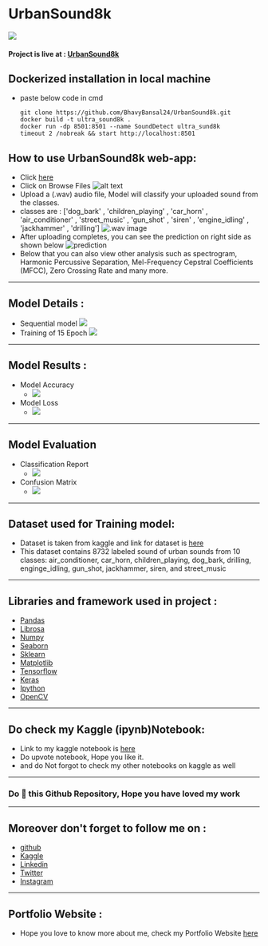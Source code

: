# UrbanSound8k

![](https://github.com/BhavyBansal24/UrbanSound8k/blob/master/extras/cover.jpeg?raw=true)

#### Project is live at : [UrbanSound8k](https://urbansound8k.streamlit.app/)

## Dockerized installation in local machine

- paste below code in cmd

  ```
  git clone https://github.com/BhavyBansal24/UrbanSound8k.git
  docker build -t ultra_sound8k .
  docker run -dp 8501:8501 --name SoundDetect ultra_sund8k
  timeout 2 /nobreak && start http://localhost:8501

  ```

## How to use UrbanSound8k web-app:

- Click [here](https://urbansound8k.streamlit.app/)
- Click on Browse Files
  ![alt text](https://github.com/BhavyBansal24/UrbanSound8k/blob/master/extras/browse.jpeg?raw=true)
- Upload a (.wav) audio file, Model will classify your uploaded sound from the classes.
- classes are : ['dog_bark' , 'children_playing' , 'car_horn' , 'air_conditioner' , 'street_music' , 'gun_shot' , 'siren' , 'engine_idling' , 'jackhammer' , 'drilling']
  ![.wav image](https://github.com/BhavyBansal24/UrbanSound8k/blob/master/extras/open.jpeg?raw=true)
- After uploading completes, you can see the prediction on right side as shown below
  ![prediction](https://github.com/BhavyBansal24/UrbanSound8k/blob/master/extras/prediction.jpeg?raw=true)
- Below that you can also view other analysis such as spectrogram, Harmonic Percussive Separation, Mel-Frequency Cepstral Coefficients (MFCC), Zero Crossing Rate and many more.

---

## Model Details :

- Sequential model
  ![](https://github.com/BhavyBansal24/UrbanSound8k/blob/master/extras/model.jpeg?raw=true)
- Training of 15 Epoch
  ![](https://github.com/BhavyBansal24/UrbanSound8k/blob/master/extras/training.jpeg?raw=true)

---

## Model Results :

- Model Accuracy
  - ![](https://github.com/BhavyBansal24/UrbanSound8k/blob/master/extras/ModelAccuracy.png?raw=true)
- Model Loss
  - ![](https://github.com/BhavyBansal24/UrbanSound8k/blob/master/extras/ModelLoss.png?raw=true)

---

## Model Evaluation

- Classification Report
  - ![](https://github.com/BhavyBansal24/UrbanSound8k/blob/master/extras/ClassificationReport.jpeg?raw=true)
- Confusion Matrix
  - ![](https://github.com/BhavyBansal24/UrbanSound8k/blob/master/extras/ConfusionMatrix.png?raw=true)

---

## Dataset used for Training model:

- Dataset is taken from kaggle and link for dataset is [here](https://www.kaggle.com/datasets/chrisfilo/urbansound8k)
- This dataset contains 8732 labeled sound of urban sounds from 10 classes: air_conditioner, car_horn, children_playing, dog_bark, drilling, enginge_idling, gun_shot, jackhammer, siren, and street_music

---

## Libraries and framework used in project :

- [Pandas](https://pandas.pydata.org/)
- [Librosa](https://librosa.org/doc/latest/index.html)
- [Numpy](https://numpy.org/)
- [Seaborn](https://seaborn.pydata.org/)
- [Sklearn](https://scikit-learn.org/stable/)
- [Matplotlib](https://matplotlib.org/)
- [Tensorflow](https://www.tensorflow.org/)
- [Keras](https://keras.io/)
- [Ipython](https://ipython.org/)
- [OpenCV](https://opencv.org/)

---

## Do check my Kaggle (ipynb)Notebook:

- Link to my kaggle notebook is [here](https://www.kaggle.com/code/bhavybansal/urbansound8k-cnn-classifier)
- Do upvote notebook, Hope you like it.
- and do Not forgot to check my other notebooks on kaggle as well

---

### Do 🌟 this Github Repository, Hope you have loved my work

---

## Moreover don't forget to follow me on :

- [github](https://github.com/BhavyBansal24)
- [Kaggle](https://www.kaggle.com/bhavybansal)
- [Linkedin](https://www.linkedin.com/in/bhavybansal24/)
- [Twitter](https://twitter.com/BhavyBansal_24)
- [Instagram](https://www.instagram.com/bhavybansal_24/)

---

## Portfolio Website :

- Hope you love to know more about me, check my Portfolio Website [here](https://bhavybansal24.github.io/Neural-Programmer/)
